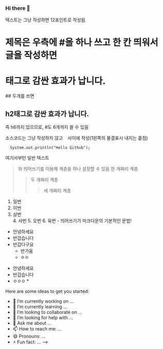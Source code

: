 ### Hi there 👋

<!--
**shimhaeun/shimhaeun** is a ✨ _special_ ✨ repository because its `README.md` (this file) appears on your GitHub profile.
<!--텍스트 적기-->
텍스트는 그냥 작성하면 12포인트로 작성됨.
<!--제목-->
# 제목은 우측에 #을 하나 쓰고 한 칸 띄워서 글을 작성하면
<h1>태그로 감싼 효과가 납니다.</h1>
## 두개를 쓰면 
<h2>h2태그로 감싼 효과가 납니다.</h2>
즉 h6까지 있으므로, #도 6개까지 쓸 수 있음

<!--소스코드 게시 1-->
소스코드는 그냥 작성하지 않고
``` ``` 사이에 작성(1왼쪽의 물결표시 내지는 홑점)

```
  System.out.println("Hello Github");
```
  
여기서부턴 일반 텍스트
>와 띄어쓰기를 이용해 계층을 하나 설정할 수 있음
>한 개짜리 계층
> > 두 개짜리 계층
> > > 세 개짜리 계층

<!--숫자 목록-->
1. 일번
2. 이번
3. 삼번 <br>4. 사번 5. 오번 6. 육번 - 띄어쓰기가 마크다운의 기본적인 문법!


 <!--순서 없는 목록1(+)-->
 + 안녕하세요
  + 반갑습니다
  + 반갑다구요
    + 반가움
    + ㅇㅇ
   
 <!--순서 없는 목록2(*)-->
 * 안녕하세요
  * 반갑습니다
  * ㅇㅇㅇ
    *


Here are some ideas to get you started:

- 🔭 I’m currently working on ...
- 🌱 I’m currently learning ...
- 👯 I’m looking to collaborate on ...
- 🤔 I’m looking for help with ...
- 💬 Ask me about ...
- 📫 How to reach me: ...
- 😄 Pronouns: ...
- ⚡ Fun fact: ...
-->
